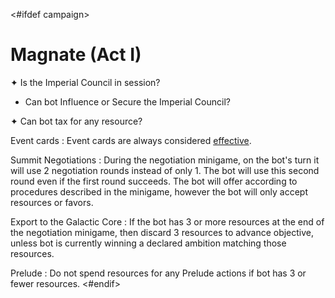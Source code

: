 <#ifdef campaign>
# Magnate (Act I)

✦ Is the Imperial Council in session?

- Can bot Influence or Secure the Imperial Council?

✦ Can bot tax for any resource?

Event cards
: Event cards are always considered <ins>effective</ins>. <!-- TODO -->

Summit Negotiations
: During the negotiation minigame, on the bot's turn it will use 2 negotiation rounds instead of only 1. The bot will use this second round even if the first round succeeds. The bot will offer according to procedures described in the minigame, however the bot will only accept resources or favors. 

Export to the Galactic Core
: If the bot has 3 or more resources at the end of the negotiation minigame, then discard 3 resources to advance objective, unless bot is currently winning a declared ambition matching those resources.

Prelude
: Do not spend resources for any Prelude actions if bot has 3 or fewer resources.
<#endif>